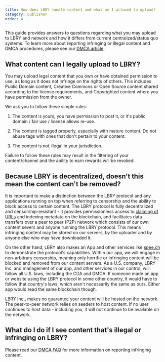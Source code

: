 ```yaml
---
title: How does LBRY handle content and what am I allowed to upload?
category: publisher
order: 4
---
```


This guide provides answers to questions regarding what you may upload to LBRY and network and how it differs from current centralized/status quo systems. To learn more about reporting infringing or illegal content and DMCA procedures, please see our [DMCA article](/faq/dmca).

## What content can I legally upload to LBRY?

You may upload legal content that you own or have obtained permission to use, as long as it does not infringe on the rights of others.
This includes Public Domain content, Creative Commons or Open Source content shared according to the license requirements, and Copyrighted content where you have permission from the owner.

We ask you to follow these simple rules:

1) The content is yours, you have permission to post it, or it's public domain / fair use / license allows re-use. 

2) The content is tagged properly, especially with mature content. Do not abuse tags with ones that don't pertain to your content.

3) The content is not illegal in your jurisdiction. 

Failure to follow these rules may result in the filtering of your content/channel and the ability to earn rewards will be revoked.

## Because LBRY is decentralized, doesn't this mean the content can't be removed?

It is important to make a distinction between the LBRY protocol and any applications running on top when referring to censorship and the ability to block access to certain content. The LBRY protocol is fully decentralized and censorship-resistant - it provides permissionless access to [claiming of URLs](/faq/naming) and indexing metadata on the blockchain, and facilitates data transfers over a peer to peer (P2P) network which consists of our own content severs and anyone running the LBRY protocol. This means infringing content may be stored on our servers, by the uploader and by anyone else who may have downloaded it.

On the other hand, LBRY also makes an App and other services like [spee.ch](https://spee.ch) to demonstrate the protocol's capabilities. Within our app, we will engage in non-arbitrary censorship, meaning only horrific or infringing content will be blocked and removed from our content servers. As a U.S. company, LBRY Inc. and management of our app, and other services in our control, will follow all U.S. laws, including the CDA and DMCA. If someone made an app or website using the LBRY protocol in some other country, it would have to follow that country's laws, which aren't necessarily the same as ours. Either app would read the same blockchain though.

LBRY Inc., makes no guarantee your content will be hosted on the network. The peer-to-peer network relies on seeders to host content. If no user continues to host data - including you, it will not continue to be available on the network.

## What do I do if I see content that's illegal or infringing on LBRY?

Please read our [DMCA FAQ](/faq/dmca) for more information on reporting infringing content.
